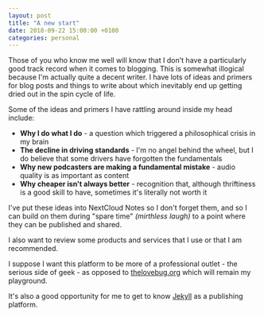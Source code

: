 ```yaml
--- 
layout: post 
title: "A new start" 
date: 2018-09-22 15:00:00 +0100
categories: personal
--- 
```

Those of you who know me well will know that I don't have a particularly good track record when it comes to blogging.  This is somewhat illogical because I'm actually quite a decent writer.  I have lots of ideas and primers for blog posts and things to write about which inevitably end up getting dried out in the spin cycle of life.

Some of the ideas and primers I have rattling around inside my head include:

- **Why I do what I do** - a question which triggered a philosophical crisis in my brain
- **The decline in driving standards** - I'm no angel behind the wheel, but I do believe that some drivers have forgotten the fundamentals
- **Why new podcasters are making a fundamental mistake** - audio quality is as important as content
- **Why cheaper isn't always better** - recognition that, although thriftiness is a good skill to have, sometimes it's literally not worth it

I've put these ideas into NextCloud Notes so I don't forget them, and so I can build on them during "spare time" _(mirthless laugh)_ to a point where they can be published and shared.

I also want to review some products and services that I use or that I am recommended.

I suppose I want this platform to be more of a professional outlet - the serious side of geek - as opposed to [thelovebug.org](https://thelovebug.org) which will remain my playground.

It's also a good opportunity for me to get to know [Jekyll](https://jekyllrb.com) as a publishing platform.

